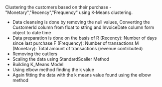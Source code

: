 Clustering the customers based on their purchase - "Monetary","Recency","Frequency" using K-Means clustering.
 * Data cleansing is done by removing the null values, Converting the CustomerId column from float to string and  InvoiceDate column form object to date time 
 * Data preparation is done on the basis of 
                             R (Recency): Number of days since last purchase
                              F (Frequency): Number of transactions
                             M (Monetary): Total amount of transactions (revenue contributed)
* Removing the outliers  
* Scaling the data using StandardScaller Method
* Building K_Means Model
* Using elbow method finding the k value
* Again fitting the data with the k means value found using the elbow method
